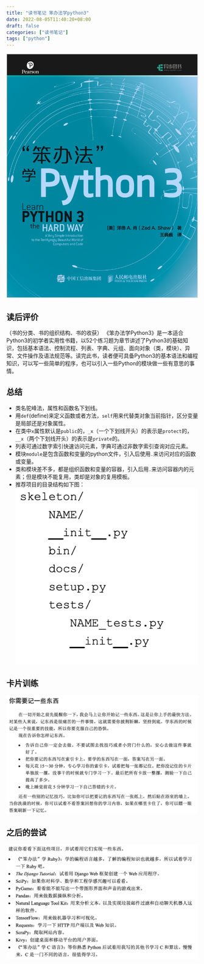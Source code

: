 ```yaml
---
title: "读书笔记 笨办法学python3"
date: 2022-08-05T11:40:20+08:00
draft: false
categories: ["读书笔记"]
tags: ["python"]
---
```


![](/mb/images/booknote/python/01.png)
## 读后评价
（书的分类、书的组织结构、书的收获）
《笨办法学Python3》是一本适合Python3的初学者实用性书籍，以52个练习题为章节讲述了Python3的基础知识，包括基本语法、控制流程、列表、字典、元组、面向对象（类，模块）、异常、文件操作及语法规范等。读完此书，读者便可具备Python3的基本语法和编程知识，可以写一些简单的程序，也可以引入一些Python的模块做一些有意思的事情。

## 总结
* 类名驼峰法，属性和函数名下划线。
* 用`def`(define)来定义函数或者方法，`self`用来代替类对象当前指针，区分变量是局部还是对象属性。
* 在类中`x`属性默认是`public`的，`_x`（一个下划线开头）的表示是`protect`的，`__x`（两个下划线开头）的表示是`private`的。
* 列表可通过数字索引快速访问元素，字典可通过非数字索引查询对应元素。
* 模块`module`是包含函数和变量的python文件，引入后使用`.`来访问对应的函数或变量。
* 类和模块差不多，都是组织函数和变量的容器，引入后用`.`来访问容器内的元素；但是模块不能复用，类却是对象的复用模板。
* 推荐项目的目录结构如下图：
![](/mb/images/booknote/python/02.png)

## 卡片训练
![](/mb/images/booknote/python/03.png)

## 之后的尝试
![](/mb/images/booknote/python/04.png)







